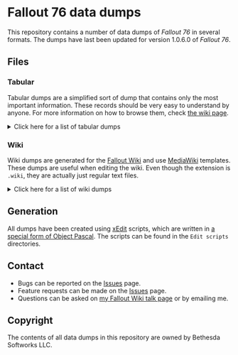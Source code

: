 # Fallout 76 data dumps
This repository contains a number of data dumps of _Fallout 76_ in several formats.
The dumps have last been updated for version 1.0.6.0 of _Fallout 76_.

## Files
### Tabular
Tabular dumps are a simplified sort of dump that contains only the most important information. These records should be very easy to understand by anyone. For more information on how to browse them, check [the wiki page](https://github.com/FWDekker/fo76-dumps/wiki/Browsing-CSV-files).

<details>
  <summary>Click here for a list of tabular dumps</summary>
  <p>

| Source           | File       | Description                     |
|------------------|------------|---------------------------------|
| `SeventySix.esm` | `IDs.csv`  | Form IDs, editor IDs, and names |
| `SeventySix.esm` | `GLOB.csv` | Global variables                |
| `SeventySix.esm` | `GMST.csv` | Game settings                   |

  </p>
</details>

### Wiki
Wiki dumps are generated for the [Fallout Wiki](https://fallout.wikia.com/) and use [MediaWiki](https://www.mediawiki.org) templates. These dumps are useful when editing the wiki. Even though the extension is `.wiki`, they are actually just regular text files.

<details>
  <summary>Click here for a list of wiki dumps</summary>
  <p>

| Source           | File        | Description |
|------------------|-------------|-------------|
| `SeventySix.esm` | `BOOK.wiki` | Notes       |
| `SeventySix.esm` | `NOTE.wiki` | Holodisks   |
| `SeventySix.esm` | `TERM.wiki` | Terminals   |

  </p>
</details>

## Generation
All dumps have been created using [xEdit](https://tes5edit.github.io/) scripts, which are written in [a special form of Object Pascal](https://tes5edit.github.io/docs/11-Scripting-Functions.html#s_11-7). The scripts can be found in the `Edit scripts` directories.

## Contact
* Bugs can be reported on the [Issues](https://github.com/FWDekker/fo76-dumps/issues) page.
* Feature requests can be made on the [Issues](https://github.com/FWDekker/fo76-dumps/issues) page.
* Questions can be asked on [my Fallout Wiki talk page](https://fallout.wikia.com/wiki/User_talk:FDekker) or by emailing me.

## Copyright
The contents of all data dumps in this repository are owned by Bethesda Softworks LLC.
